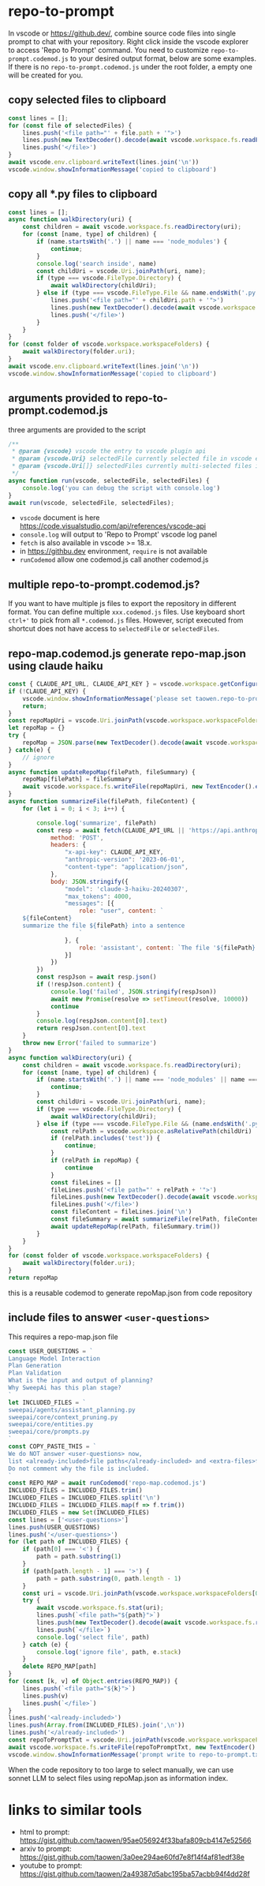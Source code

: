 # repo-to-prompt

In vscode or https://github.dev/, combine source code files into single prompt to chat with your repository. Right click inside the vscode explorer to access 'Repo to Prompt' command. You need to customize `repo-to-prompt.codemod.js` to your desired output format, below are some examples. If there is no `repo-to-prompt.codemod.js` under the root folder, a empty one will be created for you.

## copy selected files to clipboard
```js
const lines = [];
for (const file of selectedFiles) {
    lines.push('<file path="' + file.path + '">')
    lines.push(new TextDecoder().decode(await vscode.workspace.fs.readFile(file)))
    lines.push('</file>')
}
await vscode.env.clipboard.writeText(lines.join('\n'))
vscode.window.showInformationMessage('copied to clipboard')
```

## copy all *.py files to clipboard
```js
const lines = [];
async function walkDirectory(uri) {
    const children = await vscode.workspace.fs.readDirectory(uri);
    for (const [name, type] of children) {
        if (name.startsWith('.') || name === 'node_modules') {
            continue;
        }
        console.log('search inside', name)
        const childUri = vscode.Uri.joinPath(uri, name);
        if (type === vscode.FileType.Directory) {
            await walkDirectory(childUri);
        } else if (type === vscode.FileType.File && name.endsWith('.py')) {
            lines.push('<file path="' + childUri.path + '">')
            lines.push(new TextDecoder().decode(await vscode.workspace.fs.readFile(childUri)))
            lines.push('</file>')
        }
    }
}
for (const folder of vscode.workspace.workspaceFolders) {
    await walkDirectory(folder.uri);
}
await vscode.env.clipboard.writeText(lines.join('\n'))
vscode.window.showInformationMessage('copied to clipboard')
```

## arguments provided to repo-to-prompt.codemod.js

three arguments are provided to the script

```js
/**
 * @param {vscode} vscode the entry to vscode plugin api
 * @param {vscode.Uri} selectedFile currently selected file in vscode explorer
 * @param {vscode.Uri[]} selectedFiles currently multi-selected files in vscode explorer
 */
async function run(vscode, selectedFile, selectedFiles) {
    console.log('you can debug the script with console.log')
}
await run(vscode, selectedFile, selectedFiles);
```

* `vscode` document is here https://code.visualstudio.com/api/references/vscode-api
* `console.log` will output to 'Repo to Prompt' vscode log panel
* `fetch` is also available in vscode >= 18.x.
* in https://githbu.dev environment, `require` is not available
* `runCodemod` allow one codemod.js call another codemod.js

## multiple repo-to-prompt.codemod.js?

If you want to have multiple js files to export the repository in different format. 
You can define multiple `xxx.codemod.js` files. 
Use keyboard short `ctrl+'` to pick from all `*.codemod.js` files. 
However, script executed from shortcut does not have access to `selectedFile` or `selectedFiles`.

## repo-map.codemod.js generate repo-map.json using claude haiku

```js
const { CLAUDE_API_URL, CLAUDE_API_KEY } = vscode.workspace.getConfiguration('taowen.repo-to-prompt')
if (!CLAUDE_API_KEY) {
    vscode.window.showInformationMessage('please set taowen.repo-to-prompt.CLAUDE_API_KEY in your settings.json')
    return;
}
const repoMapUri = vscode.Uri.joinPath(vscode.workspace.workspaceFolders[0].uri, 'repo-map.json')
let repoMap = {}
try {
    repoMap = JSON.parse(new TextDecoder().decode(await vscode.workspace.fs.readFile(repoMapUri)))
} catch(e) {
    // ignore
}
async function updateRepoMap(filePath, fileSummary) {
    repoMap[filePath] = fileSummary
    await vscode.workspace.fs.writeFile(repoMapUri, new TextEncoder().encode(JSON.stringify(repoMap, undefined, '  ')))
}
async function summarizeFile(filePath, fileContent) {
    for (let i = 0; i < 3; i++) {

        console.log('summarize', filePath)
        const resp = await fetch(CLAUDE_API_URL || 'https://api.anthropic.com/v1/messages', {
            method: 'POST',
            headers: {
                "x-api-key": CLAUDE_API_KEY,
                "anthropic-version": '2023-06-01',
                "content-type": "application/json",
            },
            body: JSON.stringify({
                "model": 'claude-3-haiku-20240307',
                "max_tokens": 4000,
                "messages": [{
                    role: "user", content: `
    ${fileContent}
    summarize the file ${filePath} into a sentence
                    `
                }, {
                    role: 'assistant', content: `The file '${filePath}' contains`
                }]
            })
        })
        const respJson = await resp.json()
        if (!respJson.content) {
            console.log('failed', JSON.stringify(respJson))
            await new Promise(resolve => setTimeout(resolve, 10000))
            continue
        }
        console.log(respJson.content[0].text)
        return respJson.content[0].text
    }
    throw new Error('failed to summarize')
}
async function walkDirectory(uri) {
    const children = await vscode.workspace.fs.readDirectory(uri);
    for (const [name, type] of children) {
        if (name.startsWith('.') || name === 'node_modules' || name === 'pnpm-lock.yaml') {
            continue;
        }
        const childUri = vscode.Uri.joinPath(uri, name);
        if (type === vscode.FileType.Directory) {
            await walkDirectory(childUri);
        } else if (type === vscode.FileType.File && (name.endsWith('.py') || name.endsWith('.yaml'))) {
            const relPath = vscode.workspace.asRelativePath(childUri)
            if (relPath.includes('test')) {
                continue;
            }
            if (relPath in repoMap) {
                continue
            }
            const fileLines = []
            fileLines.push('<file path="' + relPath + '">')
            fileLines.push(new TextDecoder().decode(await vscode.workspace.fs.readFile(childUri)))
            fileLines.push('</file>')
            const fileContent = fileLines.join('\n')
            const fileSummary = await summarizeFile(relPath, fileContent)
            await updateRepoMap(relPath, fileSummary.trim())
        }
    }
}
for (const folder of vscode.workspace.workspaceFolders) {
    await walkDirectory(folder.uri);
}
return repoMap
```

this is a reusable codemod to generate repoMap.json from code repository

## include files to answer `<user-questions>`

This requires a repo-map.json file

```js
const USER_QUESTIONS = `
Language Model Interaction
Plan Generation
Plan Validation
What is the input and output of planning?
Why SweepAi has this plan stage?
`
let INCLUDED_FILES = `
sweepai/agents/assistant_planning.py
sweepai/core/context_pruning.py
sweepai/core/entities.py
sweepai/core/prompts.py
`
const COPY_PASTE_THIS = `
We do NOT answer <user-questions> now,
list <already-included>file paths</already-included> and <extra-files>file paths</extra-files> to help answer <user-questions> later. 
Do not comment why the file is included.
`
const REPO_MAP = await runCodemod('repo-map.codemod.js')
INCLUDED_FILES = INCLUDED_FILES.trim()
INCLUDED_FILES = INCLUDED_FILES.split('\n')
INCLUDED_FILES = INCLUDED_FILES.map(f => f.trim())
INCLUDED_FILES = new Set(INCLUDED_FILES)
const lines = ['<user-questions>']
lines.push(USER_QUESTIONS)
lines.push('</user-questions>')
for (let path of INCLUDED_FILES) {
    if (path[0] === '<') {
        path = path.substring(1)
    }
    if (path[path.length - 1] === '>') {
        path = path.substring(0, path.length - 1)
    }
    const uri = vscode.Uri.joinPath(vscode.workspace.workspaceFolders[0].uri, path)
    try {
        await vscode.workspace.fs.stat(uri);
        lines.push(`<file path="${path}">`)
        lines.push(new TextDecoder().decode(await vscode.workspace.fs.readFile(uri)))
        lines.push(`</file>`)
        console.log('select file', path)
    } catch (e) {
        console.log('ignore file', path, e.stack)
    }
    delete REPO_MAP[path]
}
for (const [k, v] of Object.entries(REPO_MAP)) {
    lines.push(`<file path="${k}">`)
    lines.push(v)
    lines.push(`</file>`)
}
lines.push('<already-included>')
lines.push(Array.from(INCLUDED_FILES).join(',\n'))
lines.push('</already-included>')
const repoToPromptTxt = vscode.Uri.joinPath(vscode.workspace.workspaceFolders[0].uri, 'repo-to-prompt.txt')
await vscode.workspace.fs.writeFile(repoToPromptTxt, new TextEncoder().encode(lines.join('\n')))
vscode.window.showInformationMessage('prompt write to repo-to-prompt.txt')
```

When the code repository to too large to select manually, we can use sonnet LLM to select files using repoMap.json as information index.

# links to similar tools

* html to prompt: https://gist.github.com/taowen/95ae056924f33bafa809cb4147e52566
* arxiv to prompt: https://gist.github.com/taowen/3a0ee294ae60fd7e8f14f4af81edf38e
* youtube to prompt: https://gist.github.com/taowen/2a49387d5abc195ba57acbb94f4dd28f
